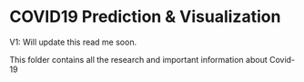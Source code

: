 # COVID19 Prediction & Visualization

V1: Will update this read me soon.

This folder contains all the research and important information about Covid-19

